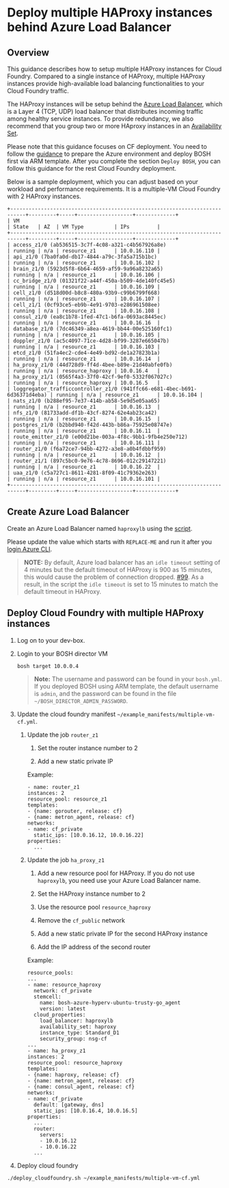 # Deploy multiple HAProxy instances behind Azure Load Balancer

## Overview

This guidance describes how to setup multiple HAProxy instances for Cloud Foundry. Compared to a single instance of HAProxy, multiple HAProxy instances provide high-available load balancing functionalities to your Cloud Foundry traffic. 

The HAProxy instances will be setup behind the [Azure Load Balancer](https://azure.microsoft.com/en-us/documentation/articles/load-balancer-overview/), which is a Layer 4 (TCP, UDP) load balancer that distributes incoming traffic among healthy service instances. To provide redundancy, we also recommend that you group two or more HAproxy instances in an [Availability Set](https://azure.microsoft.com/en-us/documentation/articles/virtual-machines-manage-availability/).

Please note that this guidance focuses on CF deployment. You need to follow the [guidance](../../guidance.md) to prepare the Azure environment and deploy BOSH first via ARM template. After you complete the section `Deploy BOSH`, you can follow this guidance for the rest Cloud Foundry deployment.

Below is a sample deployment, which you can adjust based on your workload and performance requirements. It is a multiple-VM Cloud Foundry with 2 HAProxy instances.

  ```
  +---------------------------------------------------------------------------+---------+-----+------------------+-------------+
  | VM                                                                        | State   | AZ  | VM Type          | IPs         |
  +---------------------------------------------------------------------------+---------+-----+------------------+-------------+
  | access_z1/0 (ab536515-3c7f-4c08-a321-c4b567926a8e)                        | running | n/a | resource_z1      | 10.0.16.110 |
  | api_z1/0 (7ba0fa0d-db17-4844-a79c-3fa5a715b1bc)                           | running | n/a | resource_z1      | 10.0.16.102 |
  | brain_z1/0 (5923d5f8-6b64-4659-af59-9a96a8232a65)                         | running | n/a | resource_z1      | 10.0.16.106 |
  | cc_bridge_z1/0 (01321f22-a44f-450a-b509-4de140fc45e5)                     | running | n/a | resource_z1      | 10.0.16.109 |
  | cell_z1/0 (d518d00d-b8c8-480a-93b9-c99b6799f668)                          | running | n/a | resource_z1      | 10.0.16.107 |
  | cell_z1/1 (0cf93ce5-eb9b-4e91-9703-e286961508ee)                          | running | n/a | resource_z1      | 10.0.16.108 |
  | consul_z1/0 (ea8c1b78-1fed-47c1-b6fa-0693ac8445ec)                        | running | n/a | resource_z1      | 10.0.16.16  |
  | database_z1/0 (7dc46349-a8ea-4619-bb44-00e525160fc1)                      | running | n/a | resource_z1      | 10.0.16.105 |
  | doppler_z1/0 (ac5c4097-71ce-4d28-bf99-3287e665047b)                       | running | n/a | resource_z1      | 10.0.16.103 |
  | etcd_z1/0 (51fa4ec2-cde4-4e49-bd92-de1a27823b1a)                          | running | n/a | resource_z1      | 10.0.16.14  |
  | ha_proxy_z1/0 (44d728d9-ff4d-4bee-b89e-21d40abfe0fb)                      | running | n/a | resource_haproxy | 10.0.16.4   |
  | ha_proxy_z1/1 (0565f4a3-37f0-42cf-9ef0-5332f067027c)                      | running | n/a | resource_haproxy | 10.0.16.5   |
  | loggregator_trafficcontroller_z1/0 (941ffc66-e681-4bec-b691-6d36371d4eba) | running | n/a | resource_z1      | 10.0.16.104 |
  | nats_z1/0 (b288ef95-7e37-414b-ab58-5e9d5e05aa65)                          | running | n/a | resource_z1      | 10.0.16.13  |
  | nfs_z1/0 (81733add-df1b-43cf-8274-62e4ab23ca42)                           | running | n/a | resource_z1      | 10.0.16.15  |
  | postgres_z1/0 (b2bbd940-f42d-443b-b86a-75925e08747e)                      | running | n/a | resource_z1      | 10.0.16.11  |
  | route_emitter_z1/0 (e00d21be-003a-4f8c-9bb1-9fb4e250e712)                 | running | n/a | resource_z1      | 10.0.16.111 |
  | router_z1/0 (f6a72ce7-94bb-4272-a3e8-a0b4fdbbf959)                        | running | n/a | resource_z1      | 10.0.16.12  |
  | router_z1/1 (897c5bc0-9e76-4c78-8696-012c29147221)                        | running | n/a | resource_z1      | 10.0.16.22  |
  | uaa_z1/0 (c5a727c1-8611-4281-8f09-41c79362e263)                           | running | n/a | resource_z1      | 10.0.16.101 |
  +---------------------------------------------------------------------------+---------+-----+------------------+-------------+
  ```

## Create Azure Load Balancer

Create an Azure Load Balancer named `haproxylb` using the [script](./create-load-balancer.sh).

Please update the value which starts with `REPLACE-ME` and run it after you [login Azure CLI](../../get-started/create-service-principal.md#verify-your-service-principal).

>**NOTE:** By default, Azure load balancer has an `idle timeout` setting of 4 minutes but the default timeout of HAProxy is 900 as 15 minutes, this would cause the problem of connection dropped. [#99](https://github.com/cloudfoundry-incubator/bosh-azure-cpi-release/issues/99). As a result, in the script the `idle timeout` is set to 15 minutes to match the default timeout in HAProxy.

## Deploy Cloud Foundry with multiple HAProxy instances

1. Log on to your dev-box.

1. Login to your BOSH director VM

    ```
    bosh target 10.0.0.4
    ```

    >**Note:** The username and password can be found in your `bosh.yml`. If you deployed BOSH using ARM template, the default username is `admin`, and the password can be found in the file `~/BOSH_DIRECTOR_ADMIN_PASSWORD`.

1. Update the cloud foundry manifest `~/example_manifests/multiple-vm-cf.yml`.

    1. Update the job `router_z1`

        1. Set the router instance number to 2

        1. Add a new static private IP

        Example:

        ```
        - name: router_z1
        instances: 2
        resource_pool: resource_z1
        templates:
        - {name: gorouter, release: cf}
        - {name: metron_agent, release: cf}
        networks:
        - name: cf_private
          static_ips: [10.0.16.12, 10.0.16.22]
        properties:
          ...
        ```

    1. Update the job `ha_proxy_z1`

        1. Add a new resource pool for HAProxy. If you do not use `haproxylb`, you need use your Azure Load Balancer name.

        1. Set the HAProxy instance number to 2

        1. Use the resource pool `resource_haproxy`

        1. Remove the `cf_public` network

        1. Add a new static private IP for the second HAProxy instance

        1. Add the IP address of the second router

        Example:

        ```
        resource_pools:
        ...
        - name: resource_haproxy
          network: cf_private
          stemcell:
            name: bosh-azure-hyperv-ubuntu-trusty-go_agent
            version: latest
          cloud_properties:
            load_balancer: haproxylb
            availability_set: haproxy
            instance_type: Standard_D1
            security_group: nsg-cf
        ...
        - name: ha_proxy_z1
        instances: 2
        resource_pool: resource_haproxy
        templates:
        - {name: haproxy, release: cf}
        - {name: metron_agent, release: cf}
        - {name: consul_agent, release: cf}
        networks:
        - name: cf_private
          default: [gateway, dns]
          static_ips: [10.0.16.4, 10.0.16.5]
        properties:
          ...
          router:
            servers:
            - 10.0.16.12
            - 10.0.16.22
          ...
        ```

1. Deploy cloud foundry

  ```
  ./deploy_cloudfoundry.sh ~/example_manifests/multiple-vm-cf.yml
  ```
